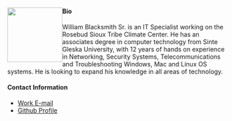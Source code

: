 <!-- HTML -->
# <img style="float: left;" src="https://github.com/WilliamBlacksmith/WilliamBlacksmith.github.io/assets/166405777/348694e6-c9e4-4fe9-b952-1274dae362a0" width="125" height="125">

#### Bio
William Blacksmith Sr. is an IT Specialist working on the Rosebud Sioux Tribe Climate Center. He has an associates degree in computer technology from Sinte Gleska University, with 12 years of hands on experience in Networking, Security Systems, Telecommunications and Troubleshooting Windows, Mac and Linux OS systems. He is looking to expand his knowledge in all areas of technology. 

#### Contact Information
* [Work E-mail](Wblacksmith@rst-nsn.gov)
* [Github Profile](WilliamBlacksmith.github.io)

